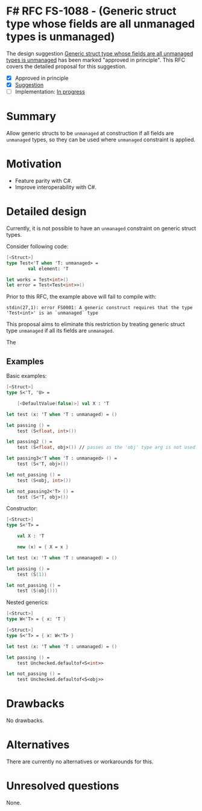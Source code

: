 # F# RFC FS-1088 - (Generic struct type whose fields are all unmanaged types is unmanaged)

The design suggestion [Generic struct type whose fields are all unmanaged types is unmanaged](https://github.com/fsharp/fslang-suggestions/issues/692) has been marked "approved in principle".
This RFC covers the detailed proposal for this suggestion.

* [x] Approved in principle
* [x] [Suggestion](https://github.com/fsharp/fslang-suggestions/issues/692)
* [ ] Implementation: [In progress](https://github.com/dotnet/fsharp/pull/6064)

# Summary

[summary]: #summary

Allow generic structs to be `unmanaged` at construction if all fields are `unmanaged` types, so they can be used where `unmanaged` constraint is applied.

# Motivation

[motivation]: #motivation

* Feature parity with C#.
* Improve interoperability with C#.

# Detailed design

[design]: #detailed-design

Currently, it is not possible to have an `unmanaged` constraint on generic struct types.

Consider following code:

```fsharp
[<Struct>]
type Test<'T when 'T: unmanaged> =
        val element: 'T

let works = Test<int>()
let error = Test<Test<int>>()

```

Prior to this RFC, the example above will fail to compile with:

```less
stdin(27,1): error FS0001: A generic construct requires that the type 'Test<int>' is an `unmanaged` type
```

This proposal aims to eliminate this restriction by treating generic struct type `unmanaged` if all its fields are `unmanaged`.

The

## Examples

Basic examples:

```fsharp
[<Struct>]
type S<'T, 'U> =

    [<DefaultValue(false)>] val X : 'T

let test (x: 'T when 'T : unmanaged) = ()

let passing () =
    test (S<float, int>())

let passing2 () =
    test (S<float, obj>()) // passes as the 'obj' type arg is not used as part of the backing field of a struct

let passing3<'T when 'T : unmanaged> () =
    test (S<'T, obj>())

let not_passing () =
    test (S<obj, int>())

let not_passing2<'T> () =
    test (S<'T, obj>())
```

Constructor:

```fsharp
[<Struct>]
type S<'T> =

    val X : 'T

    new (x) = { X = x }

let test (x: 'T when 'T : unmanaged) = ()

let passing () =
    test (S(1))

let not_passing () =
    test (S(obj()))
```

Nested generics:

```fsharp
[<Struct>]
type W<'T> = { x: 'T }

[<Struct>]
type S<'T> = { x: W<'T> }

let test (x: 'T when 'T : unmanaged) = ()

let passing () =
    test Unchecked.defaultof<S<int>>

let not_passing () =
    test Unchecked.defaultof<S<obj>>
```

# Drawbacks
[drawbacks]: #drawbacks

No drawbacks.

# Alternatives
[alternatives]: #alternatives

There are currently no alternatives or workarounds for this.

# Unresolved questions
[unresolved]: #unresolved-questions

None.
